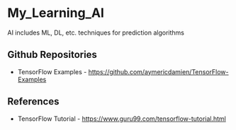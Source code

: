 # My_Learning_AI
AI includes ML, DL, etc. techniques for prediction algorithms

## Github Repositories
* TensorFlow Examples - https://github.com/aymericdamien/TensorFlow-Examples

## References
* TensorFlow Tutorial - https://www.guru99.com/tensorflow-tutorial.html
